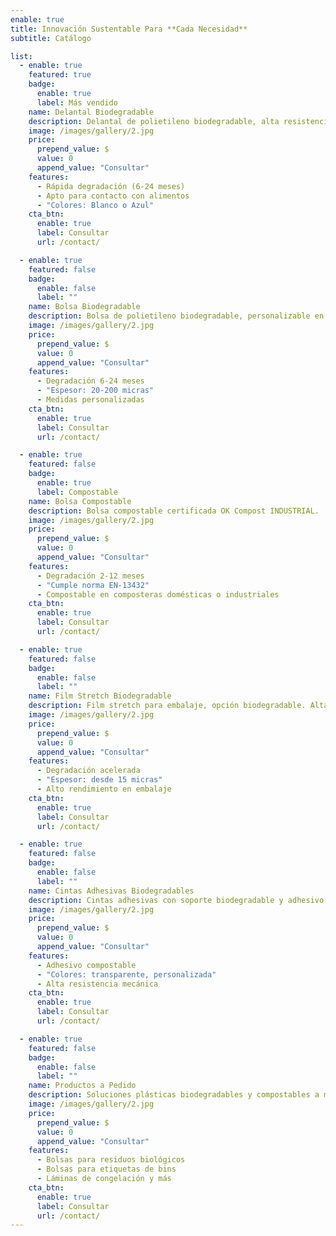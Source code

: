 ```yaml
---
enable: true
title: Innovación Sustentable Para **Cada Necesidad**
subtitle: Catálogo

list:
  - enable: true
    featured: true
    badge:
      enable: true
      label: Más vendido
    name: Delantal Biodegradable
    description: Delantal de polietileno biodegradable, alta resistencia y elasticidad. Código 101.
    image: /images/gallery/2.jpg
    price:
      prepend_value: $
      value: 0
      append_value: "Consultar"
    features:
      - Rápida degradación (6-24 meses)
      - Apto para contacto con alimentos
      - "Colores: Blanco o Azul"
    cta_btn:
      enable: true
      label: Consultar
      url: /contact/

  - enable: true
    featured: false
    badge:
      enable: false
      label: ""
    name: Bolsa Biodegradable
    description: Bolsa de polietileno biodegradable, personalizable en tamaño y espesor.
    image: /images/gallery/2.jpg
    price:
      prepend_value: $
      value: 0
      append_value: "Consultar"
    features:
      - Degradación 6-24 meses
      - "Espesor: 20-200 micras"
      - Medidas personalizadas
    cta_btn:
      enable: true
      label: Consultar
      url: /contact/

  - enable: true
    featured: false
    badge:
      enable: true
      label: Compostable
    name: Bolsa Compostable
    description: Bolsa compostable certificada OK Compost INDUSTRIAL.
    image: /images/gallery/2.jpg
    price:
      prepend_value: $
      value: 0
      append_value: "Consultar"
    features:
      - Degradación 2-12 meses
      - "Cumple norma EN-13432"
      - Compostable en composteras domésticas o industriales
    cta_btn:
      enable: true
      label: Consultar
      url: /contact/

  - enable: true
    featured: false
    badge:
      enable: false
      label: ""
    name: Film Stretch Biodegradable
    description: Film stretch para embalaje, opción biodegradable. Alta elasticidad y resistencia.
    image: /images/gallery/2.jpg
    price:
      prepend_value: $
      value: 0
      append_value: "Consultar"
    features:
      - Degradación acelerada
      - "Espesor: desde 15 micras"
      - Alto rendimiento en embalaje
    cta_btn:
      enable: true
      label: Consultar
      url: /contact/

  - enable: true
    featured: false
    badge:
      enable: false
      label: ""
    name: Cintas Adhesivas Biodegradables
    description: Cintas adhesivas con soporte biodegradable y adhesivo compostable.
    image: /images/gallery/2.jpg
    price:
      prepend_value: $
      value: 0
      append_value: "Consultar"
    features:
      - Adhesivo compostable
      - "Colores: transparente, personalizada"
      - Alta resistencia mecánica
    cta_btn:
      enable: true
      label: Consultar
      url: /contact/

  - enable: true
    featured: false
    badge:
      enable: false
      label: ""
    name: Productos a Pedido
    description: Soluciones plásticas biodegradables y compostables a medida.
    image: /images/gallery/2.jpg
    price:
      prepend_value: $
      value: 0
      append_value: "Consultar"
    features:
      - Bolsas para residuos biológicos
      - Bolsas para etiquetas de bins
      - Láminas de congelación y más
    cta_btn:
      enable: true
      label: Consultar
      url: /contact/
---
```

